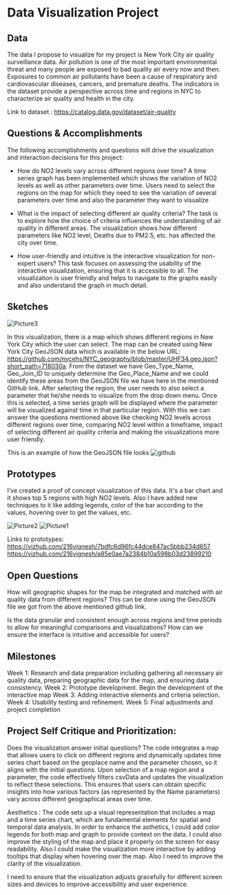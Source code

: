 # Data Visualization Project

## Data

The data I propose to visualize for my project is New York City air quality surveillance data. Air pollution is one of the most important environmental threat and many people are exposed to bad quality air every now and then. Exposures to common air pollutants have been a cause of respiratory and cardiovascular diseases, cancers, and premature deaths. The indicators in the dataset provide a perspective across time and regions in NYC to characterize air quality and health in the city.

Link to dataset : https://catalog.data.gov/dataset/air-quality

## Questions & Accomplishments

The following accomplishments and questions will drive the visualization and interaction decisions for this project:

 * How do NO2 levels vary across different regions over time?
   A time series graph has been implemented which shows the variation of NO2 levels as well as other parameters over time. Users need to select the regions on the map for which they need to see the variation of several parameters over time and also the parameter they       want to visualize

 * What is the impact of selecting different air quality criteria?
   The task is to explore how the choice of criteria influences the understanding of air quality in different areas. The visualization shows how different parameters like NO2 level, Deaths due to PM2.5, etc. has affected the city over time.
   
 * How user-friendly and intuitive is the interactive visualization for non-expert users?
   This task focuses on assessing the usability of the interactive visualization, ensuring that it is accessible to all. The visualization is user friendly and helps to navigate to the graphs easily and also understand the graph in much detail.

## Sketches

![Picture3](https://github.com/216vignesh/dataviz-project-template-proposal/assets/31122509/c7ee878a-6bb4-4f31-af96-a76679b1b9d4)

In this visualization, there is a map which shows different regions in New York City which the user can select. The map can be created using New York City GeoJSON data which is available in the below URL:
https://github.com/nycehs/NYC_geography/blob/master/UHF34.geo.json?short_path=718030a. From the dataset we have Geo_Type_Name, Geo_Join_ID to uniquely determine the Geo_Place_Name and we could identify these areas from the GeoJSON file we have here in the mentioned GitHub link. After selecting the region, the user needs to also select a parameter that he/she needs to visualize from the drop down menu. Once this is selected, a time series graph will be displayed where the parameter will be visualized against time in that particular region.
With this we can answer the questions mentioned above like checking NO2 levels across different regions over time, comparing NO2 level within a timeframe, impact of selecting different air quality criteria and making the visualizations more user friendly.

This is an example of how the GeoJSON file looks
![github](https://github.com/216vignesh/dataviz-project-template-proposal/assets/31122509/cecaa2d0-db91-4789-98b3-49d3444584a7)


## Prototypes

I’ve created a proof of concept visualization of this data. It's a bar chart and it shows top 5 regions with high NO2 levels. Also I have added new techniques to it like adding legends, color of the bar according to the values, hovering over to get the values, etc.

![Picture2](https://github.com/216vignesh/dataviz-project-template-proposal/assets/31122509/3a112698-ac86-46f9-bf1b-771b6eb02c50)
![Picture1](https://github.com/216vignesh/dataviz-project-template-proposal/assets/31122509/25be86eb-90b0-40f2-a121-e4f8be6a3226)

Links to prototypes:
https://vizhub.com/216vignesh/7bdfc6d96fc44dce847ac5bbb234d657
https://vizhub.com/216vignesh/a85e0ae7a2384b10a598b03d23899210

## Open Questions

How will geographic shapes for the map be integrated and matched with air quality data from different regions?
This can be done using the GeoJSON file we got from the above mentioned github link.

Is the data granular and consistent enough across regions and time periods to allow for meaningful comparisons and visualizations?
How can we ensure the interface is intuitive and accessible for users?

## Milestones
Week 1: Research and data preparation including gathering all necessary air quality data, preparing geographic data for the map, and ensuring data consistency.
Week 2: Prototype development. Begin the development of the interactive map
Week 3: Adding interactive elements and criteria selection.
Week 4: Usability testing and refinement. 
Week 5: Final adjustments and project completion

## Project Self Critique and Prioritization:
Does the visualization answer initial questions?
The code integrates a map that allows users to click on different regions and dynamically updates time series chart based on the geoplace name and the parameter chosen, so it aligns with the initial questions.
Upon selection of a map region and a parameter, the code effectively filters csvData and updates the visualization to reflect these selections. This ensures that users can obtain specific insights into how various factors (as represented by the Name parameters) vary across different geographical areas over time.


Aesthetics : The code sets up a visual representation that includes a map and a time series chart, which are fundamental elements for spatial and temporal data analysis. In order to enhance the asthetics, I could add color legends for both map and graph to provide context on the data. I could also improve the styling of the map and place it properly on the screen for easy readability. Also I could make the visualization more interactive by adding tooltips that display when hovering over the map. Also I need to improve the clarity of the visualization.

I need to ensure that the visualization adjusts gracefully for different screen sizes and devices to improve accessibility and user experience.
